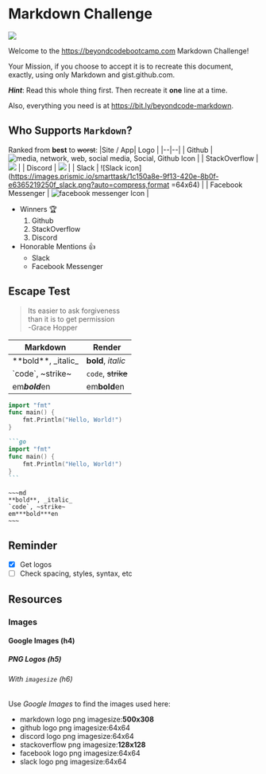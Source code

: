# Markdown Challenge
![](https://codekitapp.com/images/help/free-markdown-icon@2x.png)

Welcome to the https://beyondcodebootcamp.com Markdown Challenge!

Your Mission, if you choose to accept it is to recreate this document, exactly, using only Markdown and gist.github.com.

***Hint***: Read this whole thing first. Then recreate it **one** line at a time.

Also, everything you need is at https://bit.ly/beyondcode-markdown.

## Who Supports ```Markdown```? 
Ranked from **best** to ~~worst~~:
|Site / App| Logo |
|--|--|
| Github | ![media, network, web, social media, Social, Github Icon](https://www.shareicon.net/data/64x64/2017/03/07/880593_media_512x512.png) |
| StackOverflow | ![](https://blog.grio.com/wp-content/uploads/2012/09/stackoverflow.png) |
| Discord | ![](https://de.filester.net/images/apps/discord.webp) |
| Slack | ![Slack icon](https://images.prismic.io/smarttask/1c150a8e-9f13-420e-8b0f-e6365219250f_slack.png?auto=compress,format =64x64) |
| Facebook Messenger | ![facebook messenger Icon](https://www.shareicon.net/data/64x64/2016/07/10/119903_facebook-messenger_512x512.png) |

- Winners 🏆
	1) Github
    2) StackOverflow
    3) Discord
- Honorable Mentions 👍
	- Slack
	- Facebook Messenger

## Escape Test
>Its easier to ask forgiveness \
>than it is to get permission \
>-Grace Hopper
>
|**Markdown**| **Render** |
|--|--|
| \*\*bold\*\*,  _italic\_ | **bold**, _italic_ |
| \`code\`, \~strike~ | `code`, ~~strike~~|
| em***bold***en | em**bold**en |

```go
import "fmt"
func main() {
    fmt.Println("Hello, World!")
}
```
~~~md
```go
import "fmt"
func main() {
    fmt.Println("Hello, World!")
}
```
~~~
```
~~~md
**bold**, _italic_
`code`, ~strike~
em***bold***en
~~~
```

## Reminder
- [x] Get logos
- [ ] Check spacing, styles, syntax, etc
 
## Resources
### Images
#### Google Images (h4)
##### PNG Logos (h5)
###### With `imagesize` (h6)
Use _Google Images_ to find the images used here:
 - markdown logo png imagesize:**500x308**
 - github logo png imagesize:64x64
 - discord logo png imagesize:64x64
 - stackoverflow png imagesize:**128x128**
 - facebook logo png imagesize:64x64
 - slack logo png imagesize:64x64


